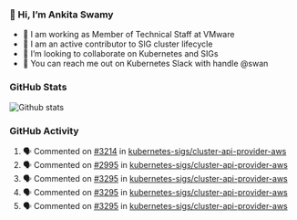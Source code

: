 ### 👋 Hi, I’m Ankita Swamy 

- 💼 I am working as Member of Technical Staff at VMware
- 👀 I am an active contributor to SIG cluster lifecycle 
- 💞️ I’m looking to collaborate on Kubernetes and SIGs
- 💬 You can reach me out on Kubernetes Slack with handle @swan

### GitHub Stats
![Github stats](https://github-readme-stats.vercel.app/api?username=Ankitasw&count_private=true&show_icons=true&theme=tokyonight)

### GitHub Activity 
<!--START_SECTION:activity-->
1. 🗣 Commented on [#3214](https://github.com/kubernetes-sigs/cluster-api-provider-aws/issues/3214) in [kubernetes-sigs/cluster-api-provider-aws](https://github.com/kubernetes-sigs/cluster-api-provider-aws)
2. 🗣 Commented on [#2995](https://github.com/kubernetes-sigs/cluster-api-provider-aws/issues/2995) in [kubernetes-sigs/cluster-api-provider-aws](https://github.com/kubernetes-sigs/cluster-api-provider-aws)
3. 🗣 Commented on [#3295](https://github.com/kubernetes-sigs/cluster-api-provider-aws/issues/3295) in [kubernetes-sigs/cluster-api-provider-aws](https://github.com/kubernetes-sigs/cluster-api-provider-aws)
4. 🗣 Commented on [#3295](https://github.com/kubernetes-sigs/cluster-api-provider-aws/issues/3295) in [kubernetes-sigs/cluster-api-provider-aws](https://github.com/kubernetes-sigs/cluster-api-provider-aws)
5. 🗣 Commented on [#3295](https://github.com/kubernetes-sigs/cluster-api-provider-aws/issues/3295) in [kubernetes-sigs/cluster-api-provider-aws](https://github.com/kubernetes-sigs/cluster-api-provider-aws)
<!--END_SECTION:activity-->
